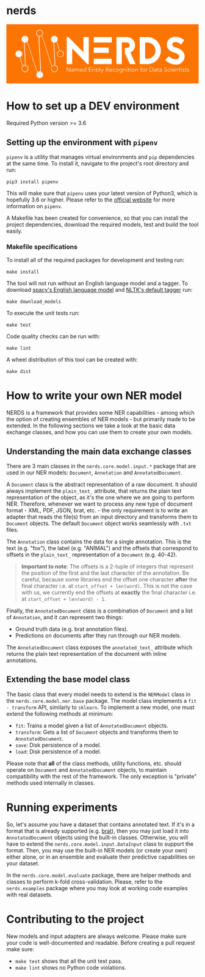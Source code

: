 # nerds
![nerds logo](nerds.png)

# How to set up a DEV environment

Required Python version >= 3.6

## Setting up the environment with `pipenv`

`pipenv` is a utility that manages virtual environments and `pip` dependencies at the same time. To install it, navigate to the project's root directory and run:

```
pip3 install pipenv
```

This will make sure that `pipenv` uses your latest version of Python3, which is hopefully 3.6 or higher. Please refer to the [official website](https://docs.pipenv.org/) for more information on `pipenv`.

A Makefile has been created for convenience, so that you can install the project dependencies, download the required models, test and build the tool easily.

### Makefile specifications

To install all of the required packages for development and testing run:

```
make install
```

The tool will not run without an English language model and a tagger. To download [spacy's English language model](https://spacy.io/usage/models) and [NLTK's default tagger](https://www.nltk.org/api/nltk.tag.html#nltk.tag.perceptron.AveragedPerceptron) run:

```
make download_models
```

To execute the unit tests run:

```
make test
```

Code quality checks can be run with:

```
make lint
```

A wheel distribution of this tool can be created with:

```
make dist
```

# How to write your own NER model

NERDS is a framework that provides some NER capabilities - among which the option of creating ensembles of NER models - but primarily made to be extended. In the following sections we take a look at the basic data exchange classes, and how you can use them to create your own models.

## Understanding the main data exchange classes

There are 3 main classes in the `nerds.core.model.input.*` package that are used in our NER models: `Document`, `Annotation` and `AnnotatedDocument`.

A `Document` class is the abstract representation of a raw document. It should always implement the `plain_text_` attribute, that returns the plain text representation of the object, as it's the one where we are going to perform NER. Therefore, whenever we want to process any new type of document format - XML, PDF, JSON, brat, etc. - the only requirement is to write an adapter that reads the file(s) from an input directory and transforms them to `Document` objects. The default `Document` object works seamlessly with `.txt` files.

The `Annotation` class contains the data for a single annotation. This is the text (e.g. "fox"), the label (e.g. "ANIMAL") and the offsets that correspond to offsets in the `plain_text_` representation of a `Document` (e.g. 40-42).

> **Important to note**: The offsets is a 2-tuple of integers that represent the position of the first and the last character of the annotation. Be careful, because some libraries end the offset one character **after** the final character i.e. at `start_offset + len(word)`. This is not the case with us, we currently end the offsets at **exactly** the final character i.e. at `start_offset + len(word) - 1`.

Finally, the `AnnotatedDocument` class is a combination of `Document` and a list of `Annotation`, and it can represent two things:

*  Ground truth data (e.g. brat annotation files).
*  Predictions on documents after they run through our NER models.

The `AnnotatedDocument` class exposes the `annotated_text_` attribute which returns the plain text representation of the document with inline annotations.

## Extending the base model class

The basic class that every model needs to extend is the `NERModel` class in the `nerds.core.model.ner.base` package. The model class implements a `fit - transform` API, similarly to `sklearn`. To implement a new model, one must extend the following methods at minimum:

*  `fit`: Trains a model given a list of `AnnotatedDocument` objects.
*  `transform`: Gets a list of `Document` objects and transforms them to `AnnotatedDocument`.
*  `save`: Disk persistence of a model.
*  `load`: Disk persistence of a model.

Please note that **all** of the class methods, utility functions, etc. should operate on `Document` and `AnnotatedDocument` objects, to maintain compatibility with the rest of the framework. The only exception is "private" methods used internally in classes.

# Running experiments

So, let's assume you have a dataset that contains annotated text. If it's in a format that is already supported (e.g. [brat](http://brat.nlplab.org/standoff.html)), then you may just load it into `AnnotatedDocument` objects using the built-in classes. Otherwise, you will have to extend the `nerds.core.model.input.DataInput` class to support the format. Then, you may use the built-in NER models (or create your own) either alone, or in an ensemble and evaluate their predictive capabilities on your dataset.

In the `nerds.core.model.evaluate` package, there are helper methods and classes to perform k-fold cross-validation. Please, refer to the `nerds.examples` package where you may look at working code examples with real datasets.

# Contributing to the project

New models and input adapters are always welcome. Please make sure your code is well-documented and readable. Before creating a pull request make sure:

* `make test` shows that all the unit test pass.
* `make lint` shows no Python code violations.
